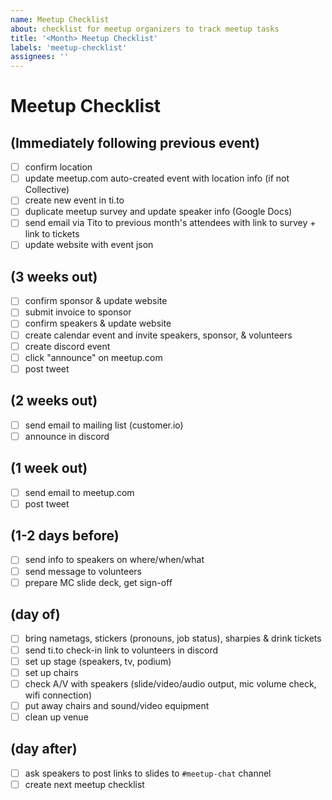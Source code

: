 ```yaml
---
name: Meetup Checklist
about: checklist for meetup organizers to track meetup tasks
title: '<Month> Meetup Checklist'
labels: 'meetup-checklist'
assignees: ''
---
```

# Meetup Checklist
  
## (Immediately following previous event)
- [ ] confirm location
- [ ] update meetup.com auto-created event with location info (if not Collective)
- [ ] create new event in ti.to
- [ ] duplicate meetup survey and update speaker info (Google Docs)
- [ ] send email via Tito to previous month's attendees with link to survey + link to tickets
- [ ] update website with event json
  
## (3 weeks out)
- [ ] confirm sponsor & update website
- [ ] submit invoice to sponsor
- [ ] confirm speakers & update website
- [ ] create calendar event and invite speakers, sponsor, & volunteers
- [ ] create discord event
- [ ] click "announce" on meetup.com
- [ ] post tweet

## (2 weeks out)
- [ ] send email to mailing list (customer.io)
- [ ] announce in discord

## (1 week out)
- [ ] send email to meetup.com
- [ ] post tweet

## (1-2 days before)
- [ ] send info to speakers on where/when/what
- [ ] send message to volunteers
- [ ] prepare MC slide deck, get sign-off
  
## (day of)
- [ ] bring nametags, stickers (pronouns, job status), sharpies & drink tickets
- [ ] send ti.to check-in link to volunteers in discord
- [ ] set up stage (speakers, tv, podium)
- [ ] set up chairs
- [ ] check A/V with speakers (slide/video/audio output, mic volume check, wifi connection)
- [ ] put away chairs and sound/video equipment
- [ ] clean up venue

## (day after)
- [ ] ask speakers to post links to slides to `#meetup-chat` channel
- [ ] create next meetup checklist
